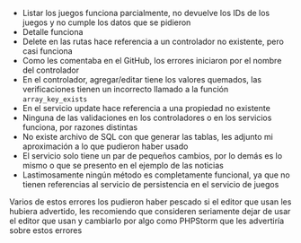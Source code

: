 - Listar los juegos funciona parcialmente, no devuelve los IDs de los juegos y no cumple los datos que se pidieron
- Detalle funciona
- Delete en las rutas hace referencia a un controlador no existente, pero casi funciona
- Como les comentaba en el GitHub, los errores iniciaron por el nombre del controlador
- En el controlador, agregar/editar tiene los valores quemados, las verificaciones tienen un incorrecto llamado a la función `array_key_exists`
- En el servicio update hace referencia a una propiedad no existente
- Ninguna de las validaciones en los controladores o en los servicios funciona, por razones distintas
- No existe archivo de SQL con que generar las tablas, les adjunto mi aproximación a lo que pudieron haber usado
- El servicio solo tiene un par de pequeños cambios, por lo demás es lo mismo o que se presento en el ejemplo de las noticias 
- Lastimosamente ningún método es completamente funcional, ya que no tienen referencias al servicio de persistencia en
 el servicio de juegos

Varios de estos errores los pudieron haber pescado si el editor que usan les hubiera advertido, les recomiendo que 
consideren seriamente dejar de usar el editor que usan y cambiarlo por algo como PHPStorm que les advertiría sobre 
estos errores
